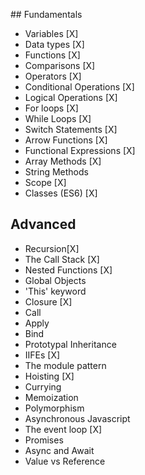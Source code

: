 ## Fundamentals

- Variables [X]
- Data types [X]
- Functions [X]
- Comparisons [X]
- Operators [X]
- Conditional Operations [X]
- Logical Operations [X]
- For loops [X]
- While Loops [X]
- Switch Statements [X]
- Arrow Functions [X]
- Functional Expressions [X]
- Array Methods [X]
- String Methods
- Scope [X]
- Classes (ES6) [X]

## Advanced

- Recursion[X]
- The Call Stack [X]
- Nested Functions [X]
- Global Objects
- 'This' keyword
- Closure [X]
- Call
- Apply
- Bind
- Prototypal Inheritance
- IIFEs [X]
- The module pattern
- Hoisting [X]
- Currying
- Memoization
- Polymorphism
- Asynchronous Javascript
- The event loop [X]
- Promises
- Async and Await
- Value vs Reference
